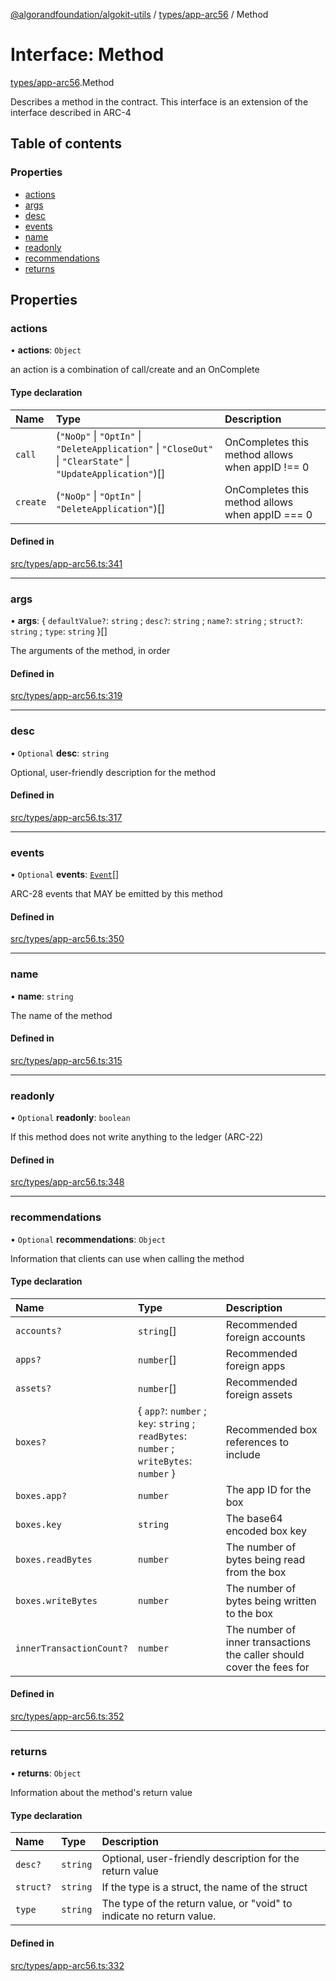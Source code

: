 [@algorandfoundation/algokit-utils](../README.md) / [types/app-arc56](../modules/types_app_arc56.md) / Method

# Interface: Method

[types/app-arc56](../modules/types_app_arc56.md).Method

Describes a method in the contract. This interface is an extension of the interface described in ARC-4

## Table of contents

### Properties

- [actions](types_app_arc56.Method.md#actions)
- [args](types_app_arc56.Method.md#args)
- [desc](types_app_arc56.Method.md#desc)
- [events](types_app_arc56.Method.md#events)
- [name](types_app_arc56.Method.md#name)
- [readonly](types_app_arc56.Method.md#readonly)
- [recommendations](types_app_arc56.Method.md#recommendations)
- [returns](types_app_arc56.Method.md#returns)

## Properties

### actions

• **actions**: `Object`

an action is a combination of call/create and an OnComplete

#### Type declaration

| Name | Type | Description |
| :------ | :------ | :------ |
| `call` | (``"NoOp"`` \| ``"OptIn"`` \| ``"DeleteApplication"`` \| ``"CloseOut"`` \| ``"ClearState"`` \| ``"UpdateApplication"``)[] | OnCompletes this method allows when appID !== 0 |
| `create` | (``"NoOp"`` \| ``"OptIn"`` \| ``"DeleteApplication"``)[] | OnCompletes this method allows when appID === 0 |

#### Defined in

[src/types/app-arc56.ts:341](https://github.com/algorandfoundation/algokit-utils-ts/blob/main/src/types/app-arc56.ts#L341)

___

### args

• **args**: \{ `defaultValue?`: `string` ; `desc?`: `string` ; `name?`: `string` ; `struct?`: `string` ; `type`: `string`  }[]

The arguments of the method, in order

#### Defined in

[src/types/app-arc56.ts:319](https://github.com/algorandfoundation/algokit-utils-ts/blob/main/src/types/app-arc56.ts#L319)

___

### desc

• `Optional` **desc**: `string`

Optional, user-friendly description for the method

#### Defined in

[src/types/app-arc56.ts:317](https://github.com/algorandfoundation/algokit-utils-ts/blob/main/src/types/app-arc56.ts#L317)

___

### events

• `Optional` **events**: [`Event`](types_app_arc56.Event.md)[]

ARC-28 events that MAY be emitted by this method

#### Defined in

[src/types/app-arc56.ts:350](https://github.com/algorandfoundation/algokit-utils-ts/blob/main/src/types/app-arc56.ts#L350)

___

### name

• **name**: `string`

The name of the method

#### Defined in

[src/types/app-arc56.ts:315](https://github.com/algorandfoundation/algokit-utils-ts/blob/main/src/types/app-arc56.ts#L315)

___

### readonly

• `Optional` **readonly**: `boolean`

If this method does not write anything to the ledger (ARC-22)

#### Defined in

[src/types/app-arc56.ts:348](https://github.com/algorandfoundation/algokit-utils-ts/blob/main/src/types/app-arc56.ts#L348)

___

### recommendations

• `Optional` **recommendations**: `Object`

Information that clients can use when calling the method

#### Type declaration

| Name | Type | Description |
| :------ | :------ | :------ |
| `accounts?` | `string`[] | Recommended foreign accounts |
| `apps?` | `number`[] | Recommended foreign apps |
| `assets?` | `number`[] | Recommended foreign assets |
| `boxes?` | \{ `app?`: `number` ; `key`: `string` ; `readBytes`: `number` ; `writeBytes`: `number`  } | Recommended box references to include |
| `boxes.app?` | `number` | The app ID for the box |
| `boxes.key` | `string` | The base64 encoded box key |
| `boxes.readBytes` | `number` | The number of bytes being read from the box |
| `boxes.writeBytes` | `number` | The number of bytes being written to the box |
| `innerTransactionCount?` | `number` | The number of inner transactions the caller should cover the fees for |

#### Defined in

[src/types/app-arc56.ts:352](https://github.com/algorandfoundation/algokit-utils-ts/blob/main/src/types/app-arc56.ts#L352)

___

### returns

• **returns**: `Object`

Information about the method's return value

#### Type declaration

| Name | Type | Description |
| :------ | :------ | :------ |
| `desc?` | `string` | Optional, user-friendly description for the return value |
| `struct?` | `string` | If the type is a struct, the name of the struct |
| `type` | `string` | The type of the return value, or "void" to indicate no return value. |

#### Defined in

[src/types/app-arc56.ts:332](https://github.com/algorandfoundation/algokit-utils-ts/blob/main/src/types/app-arc56.ts#L332)
